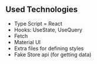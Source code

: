 ## Used Technologies

- Type Script
= React
- Hooks: UseState, UseQuery
- Fetch
- Material UI
- Extra files for defining styles
- Fake Store api (for getting data)

